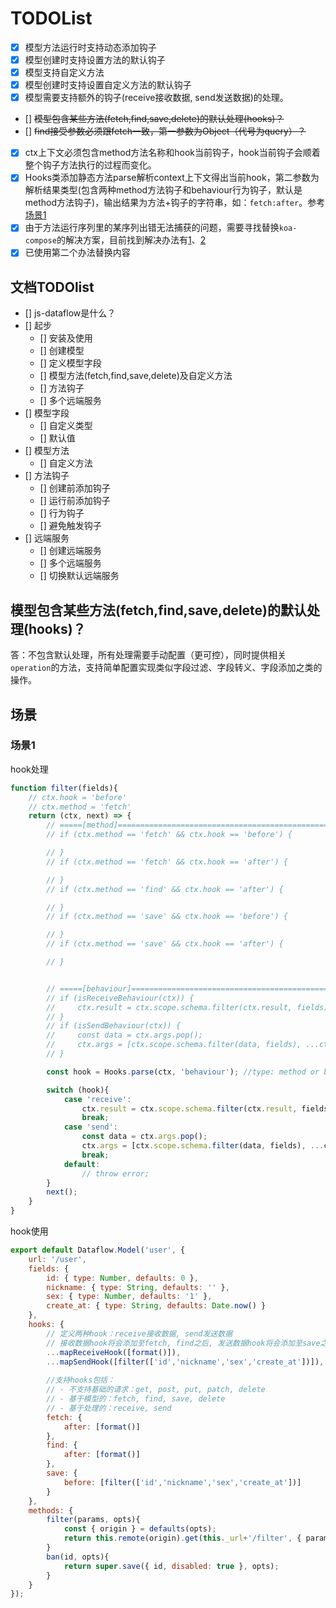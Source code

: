 # TODOList

- [x] 模型方法运行时支持动态添加钩子
- [x] 模型创建时支持设置方法的默认钩子
- [x] 模型支持自定义方法
- [x] 模型创建时支持设置自定义方法的默认钩子
- [x] 模型需要支持额外的钩子(receive接收数据, send发送数据)的处理。
- [] ~~模型包含某些方法(fetch,find,save,delete)的默认处理(hooks)？~~
- [] ~~find接受参数必须跟fetch一致，第一参数为Object（代号为query）？~~
- [x] ctx上下文必须包含method方法名称和hook当前钩子，hook当前钩子会顺着整个钩子方法执行的过程而变化。
- [x] Hooks类添加静态方法parse解析context上下文得出当前hook，第二参数为解析结果类型(包含两种method方法钩子和behaviour行为钩子，默认是method方法钩子)，输出结果为方法+钩子的字符串，如：`fetch:after`。参考[场景1](#场景1)
- [x] 由于方法运行序列里的某序列出错无法捕获的问题，需要寻找替换`koa-compose`的解决方案，目前找到解决办法有[1](https://www.npmjs.com/package/compose-promise)、[2](https://medium.com/@dtipson/more-functional-javascript-reducing-promises-ramda-js-arrow-functions-again-c1f90e0a79d0)
- [x] 已使用第二个办法替换内容

## 文档TODOlist

- [] js-dataflow是什么？
- [] 起步
    - [] 安装及使用
    - [] 创建模型
    - [] 定义模型字段
    - [] 模型方法(fetch,find,save,delete)及自定义方法
    - [] 方法钩子
    - [] 多个远端服务
- [] 模型字段
    - [] 自定义类型
    - [] 默认值
- [] 模型方法
    - [] 自定义方法
- [] 方法钩子
    - [] 创建前添加钩子
    - [] 运行前添加钩子
    - [] 行为钩子
    - [] 避免触发钩子
- [] 远端服务
    - [] 创建远端服务
    - [] 多个远端服务
    - [] 切换默认远端服务

## 模型包含某些方法(fetch,find,save,delete)的默认处理(hooks)？ 

答：不包含默认处理，所有处理需要手动配置（更可控），同时提供相关`operation`的方法，支持简单配置实现类似字段过滤、字段转义、字段添加之类的操作。

## 场景

### 场景1

hook处理

```js
function filter(fields){
    // ctx.hook = 'before'
    // ctx.method = 'fetch'
    return (ctx, next) => {
        // =====[method]============================================================
        // if (ctx.method == 'fetch' && ctx.hook == 'before') {

        // }
        // if (ctx.method == 'fetch' && ctx.hook == 'after') {

        // }
        // if (ctx.method == 'find' && ctx.hook == 'after') {

        // }
        // if (ctx.method == 'save' && ctx.hook == 'before') {

        // }
        // if (ctx.method == 'save' && ctx.hook == 'after') {

        // }


        // =====[behaviour]============================================================
        // if (isReceiveBehaviour(ctx)) {
        //     ctx.result = ctx.scope.schema.filter(ctx.result, fields);
        // }
        // if (isSendBehaviour(ctx)) {
        //     const data = ctx.args.pop();
        //     ctx.args = [ctx.scope.schema.filter(data, fields), ...ctx.args];
        // }

        const hook = Hooks.parse(ctx, 'behaviour'); //type: method or behaviour

        switch (hook){
            case 'receive':
                ctx.result = ctx.scope.schema.filter(ctx.result, fields);
                break;
            case 'send':
                const data = ctx.args.pop();
                ctx.args = [ctx.scope.schema.filter(data, fields), ...ctx.args];
                break;
            default:
                // throw error;
        }
        next();
    }
}
```

hook使用

```js
export default Dataflow.Model('user', {
    url: '/user',
    fields: {
        id: { type: Number, defaults: 0 },
        nickname: { type: String, defaults: '' },
        sex: { type: Number, defaults: '1' },
        create_at: { type: String, defaults: Date.now() }
    },
    hooks: {
        // 定义两种hook：receive接收数据, send发送数据
        // 接收数据hook将会添加至fetch, find之后, 发送数据hook将会添加至save之前
        ...mapReceiveHook([format()]),
        ...mapSendHook([filter(['id','nickname','sex','create_at'])]),
        
        //支持hooks包括：
        // - 不支持基础的请求：get, post, put, patch, delete
        // - 基于模型的：fetch, find, save, delete
        // - 基于处理的：receive, send
        fetch: {
            after: [format()]
        },
        find: {
            after: [format()]
        },
        save: {
            before: [filter(['id','nickname','sex','create_at'])]
        }
    },
    methods: {
        filter(params, opts){
            const { origin } = defaults(opts);
            return this.remote(origin).get(this._url+'/filter', { params });
        }
        ban(id, opts){
            return super.save({ id, disabled: true }, opts);
        }
    }
});

```